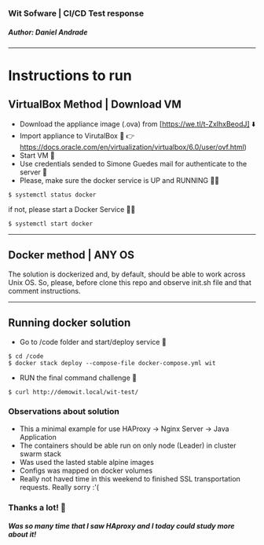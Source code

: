 ### Wit Sofware | CI/CD Test response
##### Author: Daniel Andrade
---
# Instructions to run
## VirtualBox Method | Download VM
- Download the appliance image (.ova) from [https://we.tl/t-ZxIhxBeodJ] ⬇️
- Import appliance to VirutalBox 
  👀 👉 https://docs.oracle.com/en/virtualization/virtualbox/6.0/user/ovf.html)
- Start VM 🏁
- Use credentials sended to Simone Guedes mail for authenticate to the server 🔐
- Please, make sure the docker service is UP and RUNNING 🙏🏽
```
$ systemctl status docker 
```
  if not, please start a Docker Service 🙏🏽
```
$ systemctl start docker
```  
---
## Docker method | ANY OS
The solution is dockerized and, by default, should be able to work across Unix OS.
So, please, before clone this repo and observe init.sh file and that comment instructions. 

---
## Running docker solution
- Go to /code folder and start/deploy service 🚀
```
$ cd /code
$ docker stack deploy --compose-file docker-compose.yml wit
```
- RUN the final command challenge 🤞
```
$ curl http://demowit.local/wit-test/
``` 

### Observations about solution

- This a minimal example for use HAProxy -> Nginx Server -> Java Application
- The containers should be able run on only node (Leader) in cluster swarm stack 
- Was used the lasted stable alpine images
- Configs was mapped on docker volumes
- Really not haved time in this weekend to finished SSL transportation requests. Really sorry :'( 

### Thanks a lot! 🥳 
##### Was so many time that I saw HAproxy and I today could study more about it!      
